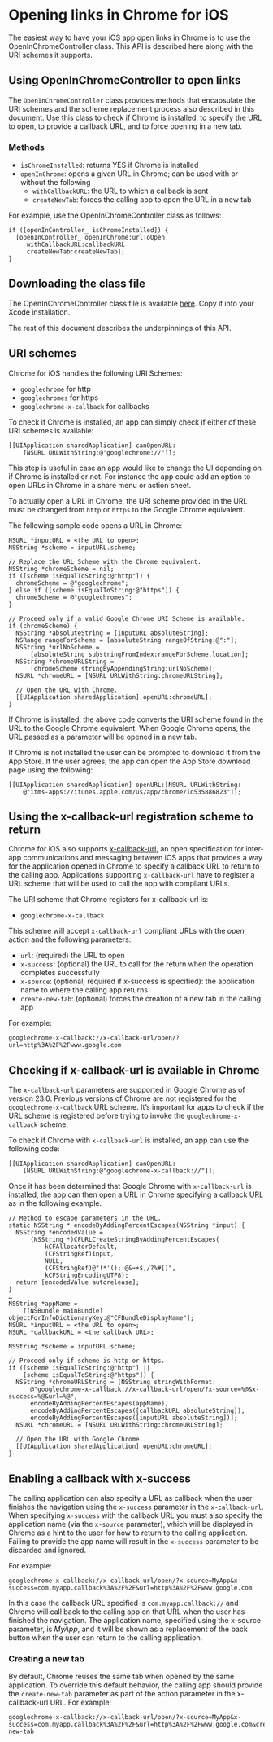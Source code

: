# Opening links in Chrome for iOS #
The easiest way to have your iOS app open links in Chrome is to use the OpenInChromeController class. This API is described here along with the URI schemes it supports.

## Using OpenInChromeController to open links ##
The `OpenInChromeController` class provides methods that encapsulate the URI schemes and the scheme replacement process also described in this document. Use this class to check if Chrome is installed, to specify the URL to open, to provide a callback URL, and to force opening in a new tab.

### Methods ###
  * `isChromeInstalled`: returns YES if Chrome is installed
  * `openInChrome`: opens a given URL in Chrome; can be used with or without the following
    * `withCallbackURL`: the URL to which a callback is sent
    * `createNewTab`: forces the calling app to open the URL in a new tab

For example, use the OpenInChromeController class as follows:
```
if ([openInController_ isChromeInstalled]) {
  [openInController_ openInChrome:urlToOpen
     withCallbackURL:callbackURL
     createNewTab:createNewTab];
}
```

## Downloading the class file ##
The OpenInChromeController class file is available [here](https://github.com/GoogleChrome/OpenInChrome). Copy it into your Xcode installation.

The rest of this document describes the underpinnings of this API.

## URI schemes ##

Chrome for iOS handles the following URI Schemes:
  * `googlechrome` for http
  * `googlechromes` for https
  * `googlechrome-x-callback` for callbacks

To check if Chrome is installed, an app can simply check if either of these URI schemes is available:
```
[[UIApplication sharedApplication] canOpenURL:
    [NSURL URLWithString:@"googlechrome://"]];
```

This step is useful in case an app would like to change the UI depending on if Chrome is installed or not. For instance the app could add an option to open URLs in Chrome in a share menu or action sheet.

To actually open a URL in Chrome, the URI scheme provided in the URL must be changed from `http` or `https` to the Google Chrome equivalent. 

The following sample code opens a URL in Chrome:
```
NSURL *inputURL = <the URL to open>;
NSString *scheme = inputURL.scheme;

// Replace the URL Scheme with the Chrome equivalent.
NSString *chromeScheme = nil;
if ([scheme isEqualToString:@"http"]) {
  chromeScheme = @"googlechrome";
} else if ([scheme isEqualToString:@"https"]) {
  chromeScheme = @"googlechromes";
}

// Proceed only if a valid Google Chrome URI Scheme is available.
if (chromeScheme) {
  NSString *absoluteString = [inputURL absoluteString];
  NSRange rangeForScheme = [absoluteString rangeOfString:@":"];
  NSString *urlNoScheme =
      [absoluteString substringFromIndex:rangeForScheme.location];
  NSString *chromeURLString =
      [chromeScheme stringByAppendingString:urlNoScheme];
  NSURL *chromeURL = [NSURL URLWithString:chromeURLString];

  // Open the URL with Chrome.
  [[UIApplication sharedApplication] openURL:chromeURL];
}
```

If Chrome is installed, the above code converts the URI scheme found in the URL to the Google Chrome equivalent. When Google Chrome opens, the URL passed as a parameter will be opened in a new tab.

If Chrome is not installed the user can be prompted to download it from the App Store. If the user agrees, the app can open the App Store download page using the following:
```
[[UIApplication sharedApplication] openURL:[NSURL URLWithString:
    @"itms-apps://itunes.apple.com/us/app/chrome/id535886823"]];
```

## Using the x-callback-url registration scheme to return ##
Chrome for iOS also supports [x-callback-url](http://x-callback-url.com/specifications/), an open specification for inter-app communications and messaging between iOS apps that provides a way for the application opened in Chrome to specify a callback URL to return to the calling app. Applications supporting `x-callback-url` have to register a URL scheme that will be used to call the app with compliant URLs.

The URI scheme that Chrome registers for x-callback-url is:
  * `googlechrome-x-callback`

This scheme will accept `x-callback-url` compliant URLs with the *open* action and the following parameters:
  * `url`: (required) the URL to open
  * `x-success`: (optional) the URL to call for the return when the operation completes successfully
  * `x-source`: (optional; required if x-success is specified): the application name to where the calling app returns
  * `create-new-tab`: (optional) forces the creation of a new tab in the calling app

For example:
```
googlechrome-x-callback://x-callback-url/open/?url=http%3A%2F%2Fwww.google.com
```

## Checking if x-callback-url is available in Chrome ##

The `x-callback-url` parameters are supported in Google Chrome as of version 23.0. Previous versions of Chrome are not registered for the `googlechrome-x-callback` URL scheme. It’s important for apps to check if the URL scheme is registered before trying to invoke the `googlechrome-x-callback` scheme.

To check if Chrome with `x-callback-url` is installed, an app can use the following code:
```
[[UIApplication sharedApplication] canOpenURL:
    [NSURL URLWithString:@"googlechrome-x-callback://"]];
```

Once it has been determined that Google Chrome with `x-callback-url` is installed, the app can then open a URL in Chrome specifying a callback URL as in the following example.
```
// Method to escape parameters in the URL.
static NSString * encodeByAddingPercentEscapes(NSString *input) {
  NSString *encodedValue =
      (NSString *)CFURLCreateStringByAddingPercentEscapes(
          kCFAllocatorDefault,
          (CFStringRef)input,
          NULL,
          (CFStringRef)@"!*'();:@&=+$,/?%#[]",
          kCFStringEncodingUTF8);
  return [encodedValue autorelease];
}
…
NSString *appName =
    [[NSBundle mainBundle] objectForInfoDictionaryKey:@"CFBundleDisplayName"];
NSURL *inputURL = <the URL to open>;
NSURL *callbackURL = <the callback URL>;

NSString *scheme = inputURL.scheme;

// Proceed only if scheme is http or https.
if ([scheme isEqualToString:@"http"] ||
    [scheme isEqualToString:@"https"]) {
  NSString *chromeURLString = [NSString stringWithFormat:
      @"googlechrome-x-callback://x-callback-url/open/?x-source=%@&x-success=%@&url=%@",
      encodeByAddingPercentEscapes(appName),
      encodeByAddingPercentEscapes([callbackURL absoluteString]),
      encodeByAddingPercentEscapes([inputURL absoluteString])];
  NSURL *chromeURL = [NSURL URLWithString:chromeURLString];

  // Open the URL with Google Chrome.
  [[UIApplication sharedApplication] openURL:chromeURL];
}
```

## Enabling a callback with x-success ##
The calling application can also specify a URL as callback when the user finishes the navigation using the `x-success` parameter in the `x-callback-url`. When specifying `x-success` with the callback URL you must also specify the application name (via the `x-source` parameter), which will be displayed in Chrome as a hint to the user for how to return to the calling application. Failing to provide the app name will result in the `x-success` parameter to be discarded and ignored.

For example:
```
googlechrome-x-callback://x-callback-url/open/?x-source=MyApp&x-success=com.myapp.callback%3A%2F%2F&url=http%3A%2F%2Fwww.google.com
```

In this case the callback URL specified is `com.myapp.callback://` and Chrome will call back to the calling app on that URL when the user has finished the navigation. The application name, specified using the x-source parameter, is *MyApp*, and it will be shown as a replacement of the back button when the user can return to the calling application.

### Creating a new tab ###
By default, Chrome reuses the same tab when opened by the same application. To override this default behavior, the calling app should provide the `create-new-tab` parameter as part of the action parameter in the x-callback-url URL.
For example:
```
googlechrome-x-callback://x-callback-url/open/?x-source=MyApp&x-success=com.myapp.callback%3A%2F%2F&url=http%3A%2F%2Fwww.google.com&create-new-tab
```

